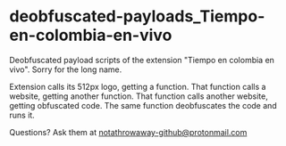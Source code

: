 # deobfuscated-payloads_Tiempo-en-colombia-en-vivo
Deobfuscated payload scripts of the extension "Tiempo en colombia en vivo". Sorry for the long name.


Extension calls its 512px logo, getting a function.
That function calls a website, getting another function.
That function calls another website, getting obfuscated code.
The same function deobfuscates the code and runs it.

Questions? Ask them at notathrowaway-github@protonmail.com
